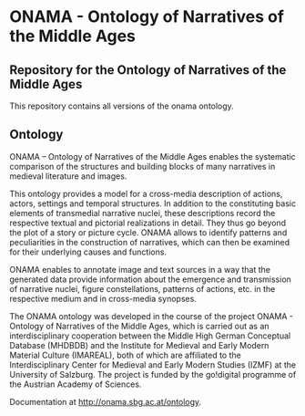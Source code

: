 # ONAMA - Ontology of Narratives of the Middle Ages
## Repository for the Ontology of Narratives of the Middle Ages

This repository contains all versions of the onama ontology.

## Ontology

ONAMA – Ontology of Narratives of the Middle Ages enables the systematic comparison of the structures and building blocks of many narratives in medieval literature and images.

This ontology provides a model for a cross-media description of actions, actors, settings and temporal structures. In addition to the constituting basic elements of transmedial narrative nuclei, these descriptions record the respective textual and pictorial realizations in detail. They thus go beyond the plot of a story or picture cycle. ONAMA allows to identify patterns and peculiarities in the construction of narratives, which can then be examined for their underlying causes and functions.

ONAMA enables to annotate image and text sources in a way that the generated data provide information about the emergence and transmission of narrative nuclei, figure constellations, patterns of actions, etc. in the respective medium and in cross-media synopses.

The ONAMA ontology was developed in the course of the project ONAMA - Ontology of Narratives of the Middle Ages, which is carried out as an interdisciplinary cooperation between the Middle High German Conceptual Database (MHDBDB) and the Institute for Medieval and Early Modern Material Culture (IMAREAL), both of which are affiliated to the Interdisciplinary Center for Medieval and Early Modern Studies (IZMF) at the University of Salzburg. The project is funded by the go!digital programme of the Austrian Academy of Sciences.

Documentation at http://onama.sbg.ac.at/ontology.
